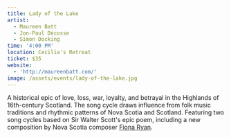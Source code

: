 ```yaml
---
title: Lady of the Lake
artist:
  - Maureen Batt
  - Jon-Paul Décosse
  - Simon Docking
time: '4:00 PM'
location: Cecilia's Retreat
ticket: $35
website:
  - 'http://maureenbatt.com/'
image: /assets/events/lady-of-the-lake.jpg
---
```


A historical epic of love, loss, war, loyalty, and betrayal in the Highlands of 16th-century Scotland. The song cycle draws influence from folk music traditions and rhythmic patterns of Nova Scotia and Scotland. Featuring two song cycles based on Sir Walter Scott's epic poem, including a new composition by Nova Scotia composer [Fiona Ryan](http://www.fionaryanmusic.com/).
